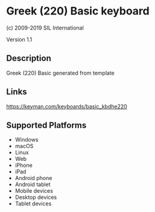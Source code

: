 Greek (220) Basic keyboard
==============

(c) 2009-2019 SIL International

Version 1.1

Description
-----------

Greek (220) Basic generated from template

Links
-----
https://keyman.com/keyboards/basic_kbdhe220

Supported Platforms
-------------------
 * Windows
 * macOS
 * Linux
 * Web
 * iPhone
 * iPad
 * Android phone
 * Android tablet
 * Mobile devices
 * Desktop devices
 * Tablet devices

